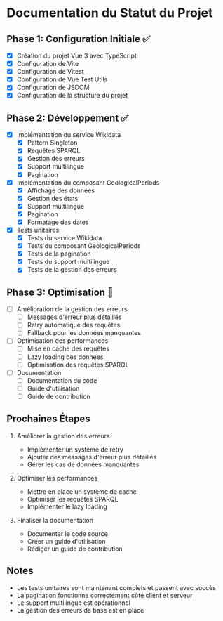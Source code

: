 # Documentation du Statut du Projet

## Phase 1: Configuration Initiale ✅
- [x] Création du projet Vue 3 avec TypeScript
- [x] Configuration de Vite
- [x] Configuration de Vitest
- [x] Configuration de Vue Test Utils
- [x] Configuration de JSDOM
- [x] Configuration de la structure du projet

## Phase 2: Développement ✅
- [x] Implémentation du service Wikidata
  - [x] Pattern Singleton
  - [x] Requêtes SPARQL
  - [x] Gestion des erreurs
  - [x] Support multilingue
  - [x] Pagination
- [x] Implémentation du composant GeologicalPeriods
  - [x] Affichage des données
  - [x] Gestion des états
  - [x] Support multilingue
  - [x] Pagination
  - [x] Formatage des dates
- [x] Tests unitaires
  - [x] Tests du service Wikidata
  - [x] Tests du composant GeologicalPeriods
  - [x] Tests de la pagination
  - [x] Tests du support multilingue
  - [x] Tests de la gestion des erreurs

## Phase 3: Optimisation 🔄
- [ ] Amélioration de la gestion des erreurs
  - [ ] Messages d'erreur plus détaillés
  - [ ] Retry automatique des requêtes
  - [ ] Fallback pour les données manquantes
- [ ] Optimisation des performances
  - [ ] Mise en cache des requêtes
  - [ ] Lazy loading des données
  - [ ] Optimisation des requêtes SPARQL
- [ ] Documentation
  - [ ] Documentation du code
  - [ ] Guide d'utilisation
  - [ ] Guide de contribution

## Prochaines Étapes
1. Améliorer la gestion des erreurs
   - Implémenter un système de retry
   - Ajouter des messages d'erreur plus détaillés
   - Gérer les cas de données manquantes

2. Optimiser les performances
   - Mettre en place un système de cache
   - Optimiser les requêtes SPARQL
   - Implémenter le lazy loading

3. Finaliser la documentation
   - Documenter le code source
   - Créer un guide d'utilisation
   - Rédiger un guide de contribution

## Notes
- Les tests unitaires sont maintenant complets et passent avec succès
- La pagination fonctionne correctement côté client et serveur
- Le support multilingue est opérationnel
- La gestion des erreurs de base est en place 
